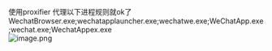  使用proxifier 代理以下进程规则就ok了<br />WechatBrowser.exe;wechatapplauncher.exe;wechatwe.exe;WeChatApp.exe;wechat.exe;WechatAppex.exe  <br />![image.png](https://cdn.nlark.com/yuque/0/2023/png/1345801/1680146993884-b87b5832-c370-417f-a8d4-73a1a759b63f.png#averageHue=%230078d7&clientId=u06e09d82-d459-4&from=paste&height=37&id=uf39307f0&originHeight=46&originWidth=1261&originalType=binary&ratio=1.25&rotation=0&showTitle=false&size=2294&status=done&style=none&taskId=ue2d10542-daa9-4bf7-96e6-668ced254dd&title=&width=1008.8)
